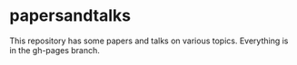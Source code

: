 papersandtalks
==============

This repository has some papers and talks on various topics. Everything is in the gh-pages branch.
